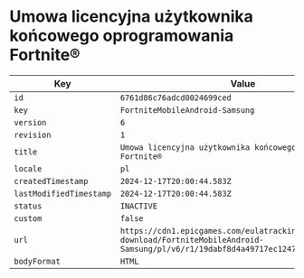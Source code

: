 # Umowa licencyjna użytkownika końcowego oprogramowania Fortnite®

| Key | Value |
| --- | ----- |
| `id` | `6761d86c76adcd0024699ced` |
| `key` | `FortniteMobileAndroid-Samsung` |
| `version` | `6` |
| `revision` | `1` |
| `title` | `Umowa licencyjna użytkownika końcowego oprogramowania Fortnite®` |
| `locale` | `pl` |
| `createdTimestamp` | `2024-12-17T20:00:44.583Z` |
| `lastModifiedTimestamp` | `2024-12-17T20:00:44.583Z` |
| `status` | `INACTIVE` |
| `custom` | `false` |
| `url` | `https://cdn1.epicgames.com/eulatracking-download/FortniteMobileAndroid-Samsung/pl/v6/r1/19dabf8d4a49717ec12479e7599a9025.pdf` |
| `bodyFormat` | `HTML` |
